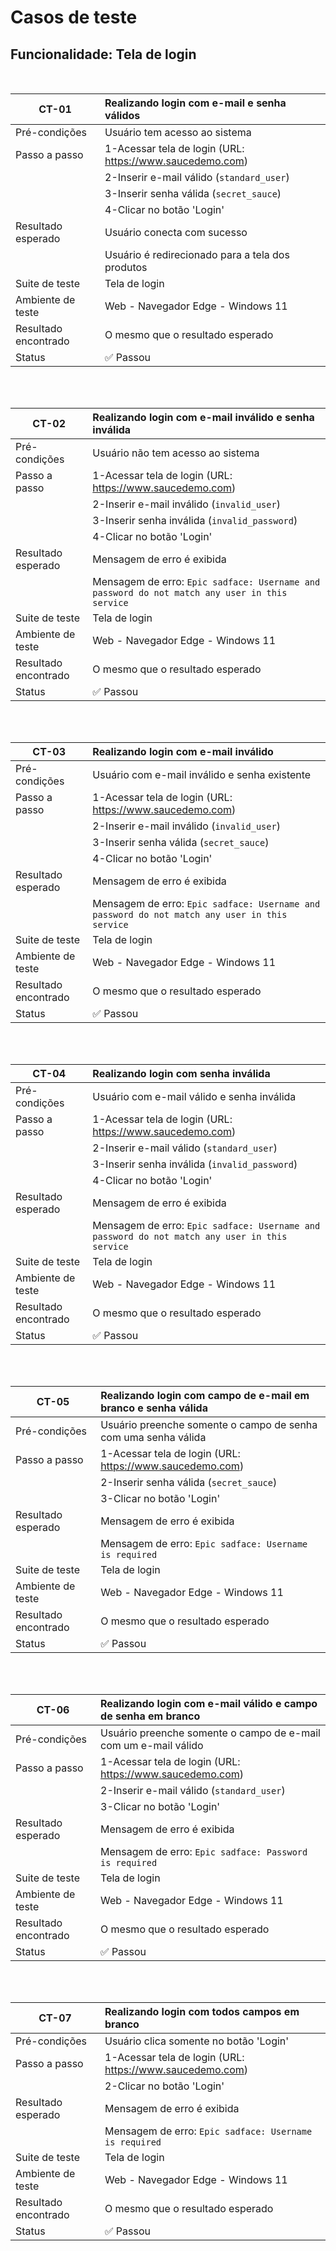 # Casos de teste

## Funcionalidade: Tela de login

<br>

| CT-01                | Realizando login com e-mail e senha válidos              |
| -------------------- | :------------------------------------------------------- |
| Pré-condições        | Usuário tem acesso ao sistema                            |
| Passo a passo        | 1-Acessar tela de login (URL: https://www.saucedemo.com) |
|                      | 2-Inserir e-mail válido (`standard_user`)                |
|                      | 3-Inserir senha válida (`secret_sauce`)                  |
|                      | 4-Clicar no botão 'Login'                                |
| Resultado esperado   | Usuário conecta com sucesso                              |
|                      | Usuário é redirecionado para a tela dos produtos         |
| Suite de teste       | Tela de login                                            |
| Ambiente de teste    | Web - Navegador Edge - Windows 11                        |
| Resultado encontrado | O mesmo que o resultado esperado                         |
| Status               | ✅ Passou                                                |

<br>
<br>

| CT-02                | Realizando login com e-mail inválido e senha inválida                                         |
| -------------------- | :-------------------------------------------------------------------------------------------- |
| Pré-condições        | Usuário não tem acesso ao sistema                                                             |
| Passo a passo        | 1-Acessar tela de login (URL: https://www.saucedemo.com)                                      |
|                      | 2-Inserir e-mail inválido (`invalid_user`)                                                    |
|                      | 3-Inserir senha inválida (`invalid_password`)                                                 |
|                      | 4-Clicar no botão 'Login'                                                                     |
| Resultado esperado   | Mensagem de erro é exibida                                                                    |
|                      | Mensagem de erro: `Epic sadface: Username and password do not match any user in this service` |
| Suite de teste       | Tela de login                                                                                 |
| Ambiente de teste    | Web - Navegador Edge - Windows 11                                                             |
| Resultado encontrado | O mesmo que o resultado esperado                                                              |
| Status               | ✅ Passou                                                                                     |

<br>
<br>

| CT-03                | Realizando login com e-mail inválido                                                          |
| -------------------- | :-------------------------------------------------------------------------------------------- |
| Pré-condições        | Usuário com e-mail inválido e senha existente                                                 |
| Passo a passo        | 1-Acessar tela de login (URL: https://www.saucedemo.com)                                      |
|                      | 2-Inserir e-mail inválido (`invalid_user`)                                                    |
|                      | 3-Inserir senha válida (`secret_sauce`)                                                       |
|                      | 4-Clicar no botão 'Login'                                                                     |
| Resultado esperado   | Mensagem de erro é exibida                                                                    |
|                      | Mensagem de erro: `Epic sadface: Username and password do not match any user in this service` |
| Suite de teste       | Tela de login                                                                                 |
| Ambiente de teste    | Web - Navegador Edge - Windows 11                                                             |
| Resultado encontrado | O mesmo que o resultado esperado                                                              |
| Status               | ✅ Passou                                                                                     |

<br>
<br>

| CT-04                | Realizando login com senha inválida                                                           |
| -------------------- | :-------------------------------------------------------------------------------------------- |
| Pré-condições        | Usuário com e-mail válido e senha inválida                                                    |
| Passo a passo        | 1-Acessar tela de login (URL: https://www.saucedemo.com)                                      |
|                      | 2-Inserir e-mail válido (`standard_user`)                                                     |
|                      | 3-Inserir senha inválida (`invalid_password`)                                                 |
|                      | 4-Clicar no botão 'Login'                                                                     |
| Resultado esperado   | Mensagem de erro é exibida                                                                    |
|                      | Mensagem de erro: `Epic sadface: Username and password do not match any user in this service` |
| Suite de teste       | Tela de login                                                                                 |
| Ambiente de teste    | Web - Navegador Edge - Windows 11                                                             |
| Resultado encontrado | O mesmo que o resultado esperado                                                              |
| Status               | ✅ Passou                                                                                     |

<br>
<br>

| CT-05                | Realizando login com campo de e-mail em branco e senha válida  |
| -------------------- | :------------------------------------------------------------- |
| Pré-condições        | Usuário preenche somente o campo de senha com uma senha válida |
| Passo a passo        | 1-Acessar tela de login (URL: https://www.saucedemo.com)       |
|                      | 2-Inserir senha válida (`secret_sauce`)                        |
|                      | 3-Clicar no botão 'Login'                                      |
| Resultado esperado   | Mensagem de erro é exibida                                     |
|                      | Mensagem de erro: `Epic sadface: Username is required`         |
| Suite de teste       | Tela de login                                                  |
| Ambiente de teste    | Web - Navegador Edge - Windows 11                              |
| Resultado encontrado | O mesmo que o resultado esperado                               |
| Status               | ✅ Passou                                                      |

<br>
<br>

| CT-06                | Realizando login com e-mail válido e campo de senha em branco   |
| -------------------- | :-------------------------------------------------------------- |
| Pré-condições        | Usuário preenche somente o campo de e-mail com um e-mail válido |
| Passo a passo        | 1-Acessar tela de login (URL: https://www.saucedemo.com)        |
|                      | 2-Inserir e-mail válido (`standard_user`)                       |
|                      | 3-Clicar no botão 'Login'                                       |
| Resultado esperado   | Mensagem de erro é exibida                                      |
|                      | Mensagem de erro: `Epic sadface: Password is required`          |
| Suite de teste       | Tela de login                                                   |
| Ambiente de teste    | Web - Navegador Edge - Windows 11                               |
| Resultado encontrado | O mesmo que o resultado esperado                                |
| Status               | ✅ Passou                                                       |

<br>
<br>

| CT-07                | Realizando login com todos campos em branco              |
| -------------------- | :------------------------------------------------------- |
| Pré-condições        | Usuário clica somente no botão 'Login'                   |
| Passo a passo        | 1-Acessar tela de login (URL: https://www.saucedemo.com) |
|                      | 2-Clicar no botão 'Login'                                |
| Resultado esperado   | Mensagem de erro é exibida                               |
|                      | Mensagem de erro: `Epic sadface: Username is required`   |
| Suite de teste       | Tela de login                                            |
| Ambiente de teste    | Web - Navegador Edge - Windows 11                        |
| Resultado encontrado | O mesmo que o resultado esperado                         |
| Status               | ✅ Passou                                                |
